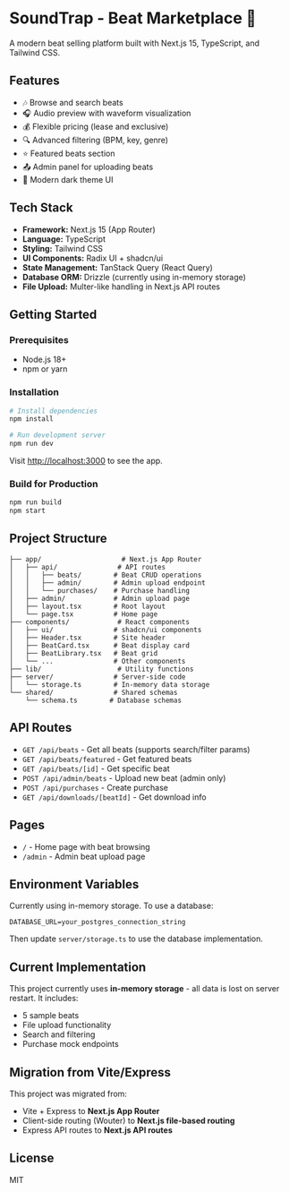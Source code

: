 # SoundTrap - Beat Marketplace 🎵

A modern beat selling platform built with Next.js 15, TypeScript, and Tailwind CSS.

## Features

- 🎶 Browse and search beats
- 🎧 Audio preview with waveform visualization
- 💰 Flexible pricing (lease and exclusive)
- 🔍 Advanced filtering (BPM, key, genre)
- ⭐ Featured beats section
- 📤 Admin panel for uploading beats
- 🎨 Modern dark theme UI

## Tech Stack

- **Framework:** Next.js 15 (App Router)
- **Language:** TypeScript
- **Styling:** Tailwind CSS
- **UI Components:** Radix UI + shadcn/ui
- **State Management:** TanStack Query (React Query)
- **Database ORM:** Drizzle (currently using in-memory storage)
- **File Upload:** Multer-like handling in Next.js API routes

## Getting Started

### Prerequisites

- Node.js 18+ 
- npm or yarn

### Installation

```bash
# Install dependencies
npm install

# Run development server
npm run dev
```

Visit [http://localhost:3000](http://localhost:3000) to see the app.

### Build for Production

```bash
npm run build
npm start
```

## Project Structure

```
├── app/                    # Next.js App Router
│   ├── api/               # API routes
│   │   ├── beats/        # Beat CRUD operations
│   │   ├── admin/        # Admin upload endpoint
│   │   └── purchases/    # Purchase handling
│   ├── admin/            # Admin upload page
│   ├── layout.tsx        # Root layout
│   └── page.tsx          # Home page
├── components/            # React components
│   ├── ui/               # shadcn/ui components
│   ├── Header.tsx        # Site header
│   ├── BeatCard.tsx      # Beat display card
│   ├── BeatLibrary.tsx   # Beat grid
│   └── ...               # Other components
├── lib/                   # Utility functions
├── server/               # Server-side code
│   └── storage.ts        # In-memory data storage
└── shared/               # Shared schemas
    └── schema.ts        # Database schemas
```

## API Routes

- `GET /api/beats` - Get all beats (supports search/filter params)
- `GET /api/beats/featured` - Get featured beats
- `GET /api/beats/[id]` - Get specific beat
- `POST /api/admin/beats` - Upload new beat (admin only)
- `POST /api/purchases` - Create purchase
- `GET /api/downloads/[beatId]` - Get download info

## Pages

- `/` - Home page with beat browsing
- `/admin` - Admin beat upload page

## Environment Variables

Currently using in-memory storage. To use a database:

```env
DATABASE_URL=your_postgres_connection_string
```

Then update `server/storage.ts` to use the database implementation.

## Current Implementation

This project currently uses **in-memory storage** - all data is lost on server restart. It includes:
- 5 sample beats
- File upload functionality
- Search and filtering
- Purchase mock endpoints

## Migration from Vite/Express

This project was migrated from:
- Vite + Express to **Next.js App Router**
- Client-side routing (Wouter) to **Next.js file-based routing**
- Express API routes to **Next.js API routes**

## License

MIT

